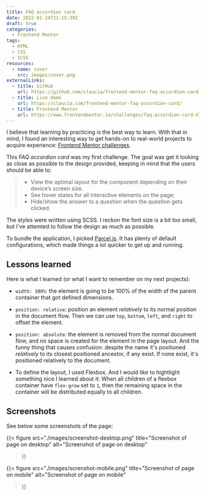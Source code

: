 ```yaml
---
title: FAQ accordion card
date: 2022-01-24T21:15:39Z
draft: true
categories:
  - Frontend Mentor
tags: 
  - HTML
  - CSS
  - SCSS
resources:
  - name: cover
    src: images/cover.png
externalLinks:
  - title: GitHub
    url: https://github.com/claucia/frontend-mentor-faq-accordion-card
  - title: Live demo
    url: https://claucia.com/frontend-mentor-faq-accordion-card/
  - title: Frontend Mentor
    url: https://www.frontendmentor.io/challenges/faq-accordion-card-XlyjD0Oam
---
```


I believe that learning by practicing is the best way to learn. With that in mind, I found an interesting way to get hands-on to real-world projects to acquire experience: [Frontend Mentor challenges][frontend-mentor-challenges].

This _FAQ accordion card_ was my first challenge. The goal was get it looking as close as possible to the design provided, keeping in mind that the users should be able to:

> - View the optimal layout for the component depending on their device’s screen size.
> - See hover states for all interactive elements on the page;
> - Hide/show the answer to a question when the question gets clicked.  

The styles were written using SCSS. I reckon the font size is a bit too small, but I've attemted to follow the design as much as possible.

To bundle the application, I picked [Parcel.js][parcel-js]. It has plenty of default configurations, which made things a lot quicker to get up and running.

## Lessons learned

Here is what I learned (or what I want to remember on my next projects):

- `width: 100%`: the element is going to be 100% of the width of the parent container that got defined dimensions.

- `position: relative`: position an element _relatively_ to its normal position in the document flow. Then we can use `top`, `bottom`, `left`, and `right` to offset the element.

- `position: absolute`: the element is removed from the normal document flow, and no space is created for the element in the page layout. And the funny thing that causes confusion: despite the name it's positioned _relatively_ to its closest positioned ancestor, if any exist. If none exist, it's positioned relatively to the document.

- To define the layout, I used Flexbox. And I would like to hightlight something nice I learned about it: When all children of a flexbox container have `flex-grow` set to `1`, then the remaining space in the container will be distributed equally to all children.

## Screenshots

See below some screenshots of the page:

{{<
  figure src="./images/screenshot-desktop.png"
  title="Screenshot of page on desktop"
  alt="Screenshot of page on desktop"
>}}

{{<
  figure src="./images/screnshot-mobile.png"
  title="Screenshot of page on mobile"
  alt="Screenshot of page on mobile"
>}}

[frontend-mentor-challenges]: https://www.frontendmentor.io/challenges
[parcel-js]: https://parceljs.org